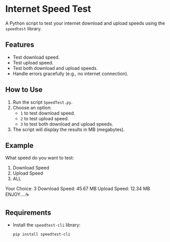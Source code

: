 # Internet Speed Test

A Python script to test your internet download and upload speeds using the `speedtest` library.

## Features
- Test download speed.
- Test upload speed.
- Test both download and upload speeds.
- Handle errors gracefully (e.g., no internet connection).

## How to Use
1. Run the script `SpeedTest.py`.
2. Choose an option:
   - `1` to test download speed.
   - `2` to test upload speed.
   - `3` to test both download and upload speeds.
3. The script will display the results in MB (megabytes).

## Example

What speed do you want to test:   

1) Download Speed   
2) Upload Speed   
3) ALL 

Your Choice: 3
Download Speed: 45.67 MB
Upload Speed: 12.34 MB
ENJOY....☕

## Requirements
- Install the `speedtest-cli` library:
  ```bash
  pip install speedtest-cli